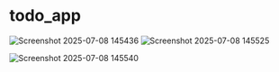 # todo_app

![Screenshot 2025-07-08 145436](https://github.com/user-attachments/assets/e17816e2-41f8-415c-9f9e-7951fd7f7b2e)
![Screenshot 2025-07-08 145525](https://github.com/user-attachments/assets/184a0714-e9f7-4825-ba83-ffc64b71f33d)

![Screenshot 2025-07-08 145540](https://github.com/user-attachments/assets/4c82bb2a-9697-4553-b549-545d721bf5ef)
